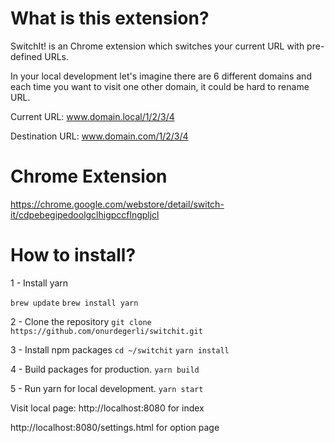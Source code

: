 # What is this extension?

SwitchIt! is an Chrome extension which switches your current URL with pre-defined URLs.

In your local development let's imagine there are 6 different domains and each time you 
want to visit one other domain, it could be hard to rename URL.

Current URL: www.domain.local/1/2/3/4

Destination URL: www.domain.com/1/2/3/4

# Chrome Extension

https://chrome.google.com/webstore/detail/switch-it/cdpebegipedoolgclhigpccflngpljcl

# How to install?

1 - Install yarn

`brew update`
`brew install yarn`

2 - Clone the repository
`git clone https://github.com/onurdegerli/switchit.git`

3 - Install npm packages
`cd ~/switchit`
`yarn install`

4 - Build packages for production.
`yarn build`

5 - Run yarn for local development.
`yarn start`

Visit local page: http://localhost:8080 for index

http://localhost:8080/settings.html for option page